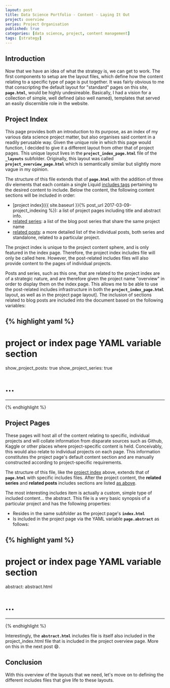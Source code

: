 ```yaml
---
layout: post
title: Data Science Portfolio - Content - Laying It Out
project: overview
series: Project Organisation
published: true
categories: [data science, project, content management]
tags: [strategy]
---
```


## Introduction

Now that we have an idea of what the strategy is, we can get to work. The first components to setup are the layout files, which define how the content relating to a specific type of page is put together. It was fairly obvious to me that conscripting the default layout for "standard" pages on this site, **```page.html```**, would be highly undesireable. Basically, I had a vision for a collection of simple, well defined (also well named), templates that served an easily discernible role in the website.

## Project Index

This page provides both an introduction to its purpose, as an index of my various data science project matter, but also organises said content in a readily perusable way. Given the unique role in which this page would function, I decided to give it a different layout from other that of project pages. This unique layout lives in the **`project_index_page.html`** file of the **`_layouts`** subfolder. Originally, this layout was called **`project_overview_page.html`** which is semantically similar but slightly more vague in my opinion.

The structure of this file extends that of **`page.html`** with the addition of three div elements that each contain a single Liquid [includes tags](http://jekyllrb.com/docs/includes/) pertaining to the desired content to include. Below the content, the following content sections will be included in order:

* [project index]({{ site.baseurl }}{% post_url 2017-03-09-project_indexing %}): a list of project pages including title and abstract info.
* [related series](): a list of the blog post series that share the same project name
* [related posts](): a more detailed list of the individual posts, both series and standalone, related to a particular project.

The project index is unique to the project content sphere, and is only featured in the index page. Therefore, the project index includes file will only be called here. However, the post-related includes files will also provide content to the pages of individual projects.

Posts and series, such as this one, that are related to the project index are of a strategic nature, and are therefore given the project name "overview" in order to display them on the index page. This allows me to be able to use the post-related includes infrastructure in both the **`project_index_page.html`** layout, as well as in the project page layout]. The inclusion of sections related to blog posts are included into the document based on the following variables:

{% highlight yaml %}
---
# project or index page YAML variable section
show_project_posts: true
show_project_series: true
# ...
---
{% endhighlight %}

## Project Pages 

These pages will host all of the content relating to specific, individual projects and will collate information from disparate sources such as Github, Kaggle or other places where project-specific content is held. Conceivably, this would also relate to individual projects on each page. This information constitutes the project page's default content section and are manually constructed according to project-specific requirements.

The structure of this file, like the [project index](#project-index) above, extends that of **`page.html`** with specific includes files. After the project content, the **related series** and **related posts** includes sections are listed [as above](#project-index).

The most interesting includes item is actually a custom, simple type of included content... the abstract. This file is a very basic synopsis of a particular project and has the following properties:

* Resides in the same subfolder as the project page's **`index.html`**
* Is included in the project page via the YAML variable **`page.abstract`** as follows:

{% highlight yaml %}
---
# project or index page YAML variable section
abstract: abstract.html
# ...
---
{% endhighlight %}

Interestingly, the **`abstract.html`** includes file is itself also included in the project_index.html file that is included in the project overview page. More on this in the next post :smile:. 

## Conclusion

With this overview of the layouts that we need, let's move on to defining the different includes files that give life to these layouts.